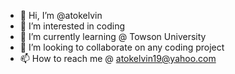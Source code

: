 - 👋 Hi, I’m @atokelvin
- 👀 I’m interested in coding
- 🌱 I’m currently learning @ Towson University
- 💞️ I’m looking to collaborate on any coding project
- 📫 How to reach me @ atokelvin19@yahoo.com

<!---
atokelvin/atokelvin is a ✨ special ✨ repository because its `README.md` (this file) appears on your GitHub profile.
You can click the Preview link to take a look at your changes.
--->

